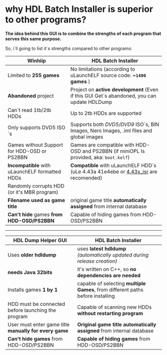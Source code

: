 # why HDL Batch Installer is superior to other programs?

 __The idea behind this GUI is to combine the strengths of each program that serves this same purpose.__

So, i´ll going to list it´s strengths compared to other programs:

__Winhiip__  | __HDL Batch Installer__ |
--------------- | ------------
Limited to __255 games__ | No limitations (according to uLaunchELF source code: __~`1400` games__ ) |
__Abandoned__ project | Project on __active development__ (Even if this GUI Get´s abandoned, you can update HDLDump |
Can´t read 1tb/2tb HDDs | Up to 2tb HDDs are supported |
Only supports DVD5 ISO´s | Supports both _DVD5/DVD9_ ISO´s, BIN Images, Nero Images, .iml files and global images |
Games without Support for HDD-OSD or PS2BBN | Games are compatible with HDD-OSD and PS2BBN (if miniOPL Is provided, aka: `boot.kelf`) |
__Incompatible__ with uLaunchELF formatted HDDs | __Compatible__ with uLaunchELF HDD´s (uLe 4.43a 41e4ebe or [4.43x_isr](https://github.com/israpps/wLaunchELF_ISR) are recomended) |
Randomly corrupts HDD (or it's MBR program)| 
__Filename used as game title__ | original game title __automatically assigned__ from internal database
__Can't hide__ games __from HDD-OSD/PS2BBN__ | Capable of hiding games from HDD-OSD/PS2BBN
***
__HDL Dump Helper GUI__ | __HDL Batch Installer__ |
------------------- | -------------------- |
Uses __older hdldump__ | uses __latest hdldump__ _(automatically updated during release creation)_ |
__needs Java 32bits__ | it's written on C++, so __no dependencies are needed__ |
Installs games __1 by 1__ | capable of selecting __multiple Games__, from different paths before installing |
HDD must be connected before launching the program | Capable of scanning new HDDs __without restarting program__ |
User must enter game title __manually for every game__ | __Original game title automatically assigned__ from internal database |
__Can't hide games__ from HDD-OSD/PS2BBN | __Capable of hiding games__ from HDD-OSD/PS2BBN |

